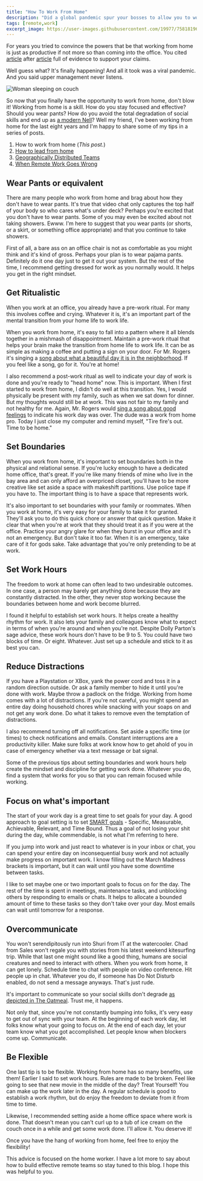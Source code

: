```yaml
---
title: "How To Work From Home"
description: "Did a global pandemic spur your bosses to allow you to work from home? Here's a guide to working from home effectively for those who are just starting out."
tags: [remote,work]
excerpt_image: https://user-images.githubusercontent.com/19977/75818196-4df52d80-5d4d-11ea-81b8-0549453077c3.jpg
---
```


For years you tried to convince the powers that be that working from home is just as productive if not more so than coming into the office. You cited [article](https://www.inc.com/marcel-schwantes/new-study-reveals-why-working-from-home-makes-workers-more-productive.html) after [article](https://www.businessnewsdaily.com/15259-working-from-home-more-productive.html) full of evidence to support your claims.

Well guess what? It's finally happening! And all it took was a viral pandemic. And you said upper management never listens.

![Woman sleeping on couch](https://user-images.githubusercontent.com/19977/75818196-4df52d80-5d4d-11ea-81b8-0549453077c3.jpg)

So now that you finally have the opportunity to work from home, don't blow it! Working from home is a skill. How do you stay focused and effective? Should you wear pants? How do you avoid the total degradation of social skills and end up as [a modern Nell](https://en.wikipedia.org/wiki/Nell_(film))? Well my friend, I've been working from home for the last eight years and I'm happy to share some of my tips in a series of posts.

1. How to work from home (_This post._)
2. [How to lead from home](https://haacked.com/archive/2020/03/05/how-to-lead-from-home/)
3. [Geographically Distributed Teams](https://haacked.com/archive/2020/03/09/geographically-distributed-teams/)
4. [When Remote Work Goes Wrong](https://haacked.com/archive/2020/03/11/when-remote-work-goes-wrong/)

## Wear Pants or equivalent

There are many people who work from home and brag about how they don't have to wear pants. It's true that video chat only captures the top half of your body so who cares what's under deck? Perhaps you're excited that you don't have to wear pants. Some of you may even be excited about not taking showers. Ewww. I'm here to suggest that you wear pants (or shorts, or a skirt, or something office appropriate) and that you continue to take showers.

First of all, a bare ass on an office chair is not as comfortable as you might think and it's kind of gross. Perhaps your plan is to wear pajama pants. Definitely do it one day just to get it out your system. But the rest of the time, I recommend getting dressed for work as you normally would. It helps you get in the right mindset.

## Get Ritualistic

When you work at an office, you already have a pre-work ritual. For many this involves coffee and crying. Whatever it is, it's an important part of the mental transition from your home life to work life.

When you work from home, it's easy to fall into a pattern where it all blends together in a mishmash of disappointment. Maintain a pre-work ritual that helps your brain make the transition from home life to work life. It can be as simple as making a coffee and putting a sign on your door. For Mr. Rogers it's singing a [song about what a beautiful day it is in the neighborhood](https://www.youtube.com/watch?v=_biMtzAxiy0). If you feel like a song, go for it. You're at home!

I also recommend a post-work ritual as well to indicate your day of work is done and you're ready to "head home" now. This is important. When I first started to work from home, I didn't do well at this transition. Yes, I would physically be present with my family, such as when we sat down for dinner. But my thoughts would still be at work. This was not fair to my family and not healthy for me. Again, Mr. Rogers would [sing a song about good feelings](https://www.youtube.com/watch?v=VuSA1Ku0Kh0) to indicate his work day was over. The dude was a work from home pro. Today I just close my computer and remind myself, "Tire fire's out. Time to be home."

## Set Boundaries

When you work from home, it's important to set boundaries both in the physical and relational sense. If you're lucky enough to have a dedicated home office, that's great. If you're like many friends of mine who live in the bay area and can only afford an overpriced closet, you'll have to be more creative like set aside a space with makeshift partitions. Use police tape if you have to. The important thing is to have a space that represents work.

It's also important to set boundaries with your family or roommates. When you work at home, it's very easy for your family to take it for granted. They'll ask you to do this quick chore or answer that quick question. Make it clear that when you're at work that they should treat it as if you were at the office. Practice your angry glare for when they burst in your office and it's not an emergency. But don't take it too far. When it is an emergency, take care of it for gods sake. Take advantage that you're only pretending to be at work.

## Set Work Hours

The freedom to work at home can often lead to two undesirable outcomes. In one case, a person may barely get anything done because they are constantly distracted. In the other, they never stop working because the boundaries between home and work become blurred.

I found it helpful to establish set work hours. It helps create a healthy rhythm for work. It also lets your family and colleagues know what to expect in terms of when you're around and when you're not. Despite Dolly Parton's sage advice, these work hours don't have to be 9 to 5. You could have two blocks of time. Or eight. Whatever. Just set up a schedule and stick to it as best you can.

## Reduce Distractions

If you have a Playstation or XBox, yank the power cord and toss it in a random direction outside. Or ask a family member to hide it until you're done with work. Maybe throw a padlock on the fridge. Working from home comes with a lot of distractions. If you're not careful, you might spend an entire day doing household chores while snacking with your soaps on and not get any work done. Do what it takes to remove even the temptation of distractions.

I also recommend turning off all notifications. Set aside a specific time (or times) to check notifications and emails. Constant interruptions are a productivity killer. Make sure folks at work know how to get ahold of you in case of emergency whether via a text message or bat signal.

Some of the previous tips about setting boundaries and work hours help create the mindset and discipline for getting work done. Whatever you do, find a system that works for you so that you can remain focused while working.

## Focus on what's important

The start of your work day is a great time to set goals for your day. A good approach to goal setting is to set [SMART goals](https://en.wikipedia.org/wiki/SMART_criteria) - Specific, Measurable, Achievable, Relevant, and Time Bound. Thus a goal of not losing your shit during the day, while commendable, is not what I'm referring to here.

If you jump into work and just react to whatever is in your inbox or chat, you can spend your entire day on inconsequential busy work and not actually make progress on important work. I know filling out the March Madness brackets is important, but it can wait until you have some downtime between tasks.

I like to set maybe one or two important goals to focus on for the day. The rest of the time is spent in meetings, maintenance tasks, and unblocking others by responding to emails or chats. It helps to allocate a bounded amount of time to these tasks so they don't take over your day. Most emails can wait until tomorrow for a response.

## Overcommunicate

You won't serendipitously run into Shuri from IT at the watercooler. Chad from Sales won't regale you with stories from his latest weekend kitesurfing trip. While that last one might sound like a good thing, humans are social creatures and need to interact with others. When you work from home, it can get lonely. Schedule time to chat with people on video conference. Hit people up in chat. Whatever you do, if someone has Do Not Disturb enabled, do not send a message anyways. That's just rude.

It's important to communicate so your social skills don't degrade [as depicted in The Oatmeal](https://theoatmeal.com/comics/working_home). Trust me, it happens.

Not only that, since you're not constantly bumping into folks, it's very easy to get out of sync with your team. At the beginning of each work day, let folks know what your going to focus on. At the end of each day, let your team know what you got accomplished. Let people know when blockers come up. Communicate.

## Be Flexible

One last tip is to be flexible. Working from home has so many benefits, use them! Earlier I said to set work hours. Rules are made to be broken. Feel like going to see that new movie in the middle of the day? Treat Yourself! You can make up the work later in the day. A regular schedule is good to establish a work rhythm, but do enjoy the freedom to deviate from it from time to time.

Likewise, I recommended setting aside a home office space where work is done. That doesn't mean you can't curl up to a tub of ice cream on the couch once in a while and get some work done. I'll allow it. You deserve it!

Once you have the hang of working from home, feel free to enjoy the flexibility!

This advice is focused on the home worker. I have a lot more to say about how to build effective remote teams so stay tuned to this blog. I hope this was helpful to you.
